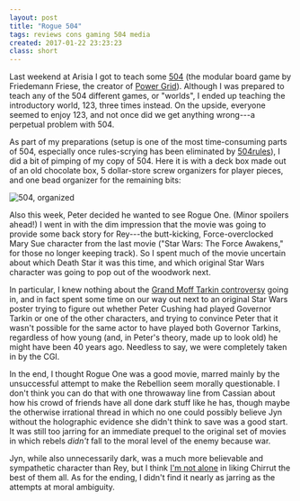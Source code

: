 ```yaml
---
layout: post
title: "Rogue 504"
tags: reviews cons gaming 504 media
created: 2017-01-22 23:23:23
class: short
---
```

Last weekend at Arisia I got to teach some [504](https://boardgamegeek.com/boardgame/175878/504) (the modular board game by Friedemann Friese, the creator of [Power Grid](https://boardgamegeek.com/boardgame/2651/power-grid)).  Although I was prepared to teach any of the 504 different games, or "worlds", I ended up teaching the introductory world, 123, three times instead.  On the upside, everyone seemed to enjoy 123, and not once did we get anything wrong---a perpetual problem with 504.

As part of my preparations (setup is one of the most time-consuming parts of 504, especially once rules-scrying has been eliminated by [504rules](http://504rules.github.io/)), I did a bit of pimping of my copy of 504.  Here it is with a deck box made out of an old chocolate box, 5 dollar-store screw organizers for player pieces, and one bead organizer for the remaining bits:

![504, organized](https://cf.geekdo-images.com/images/pic3365399_md.jpg)

Also this week, Peter decided he wanted to see Rogue One.  (Minor spoilers ahead!)  I went in with the dim impression that the movie was going to provide some back story for Rey---the butt-kicking, Force-overclocked Mary Sue character from the last movie ("Star Wars: The Force Awakens," for those no longer keeping track).  So I spent much of the movie uncertain about which Death Star it was this time, and which original Star Wars character was going to pop out of the woodwork next.

In particular, I knew nothing about the [Grand Moff Tarkin controversy](http://www.polygon.com/platform/amp/2016/12/27/14092060/rogue-one-star-wars-grand-moff-tarkin-princess-leia) going in, and in fact spent some time on our way out next to an original Star Wars poster trying to figure out whether Peter Cushing had played Governor Tarkin or one of the other characters, and trying to convince Peter that it wasn't possible for the same actor to have played both Governor Tarkins, regardless of how young (and, in Peter's theory, made up to look old) he might have been 40 years ago.  Needless to say, we were completely taken in by the CGI.

In the end, I thought Rogue One was a good movie, marred mainly by the unsuccessful attempt to make the Rebellion seem morally questionable.  I don't think you can do that with one throwaway line from Cassian about how his crowd of friends have all done dark stuff like he has, though maybe the otherwise irrational thread in which no one could possibly believe Jyn without the holographic evidence she didn't think to save was a good start.  It was still too jarring for an immediate prequel to the original set of movies in which rebels *didn't* fall to the moral level of the enemy because war.

Jyn, while also unnecessarily dark, was a much more believable and sympathetic character than Rey, but I think [I'm not alone](http://www.businessinsider.com/every-character-in-rogue-one-ranked-2016-12/#1-chirrut-mwe-30) in liking Chirrut the best of them all.  As for the ending, I didn't find it nearly as jarring as the attempts at moral ambiguity.
